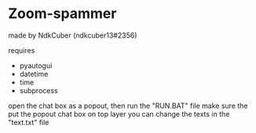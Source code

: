 # Zoom-spammer
made by NdkCuber (ndkcuber13#2356)

requires
- pyautogui
- datetime
- time
- subprocess

open the chat box as a popout, then run the "RUN.BAT" file
make sure the put the popout chat box on top layer
you can change the texts in the "text.txt" file
